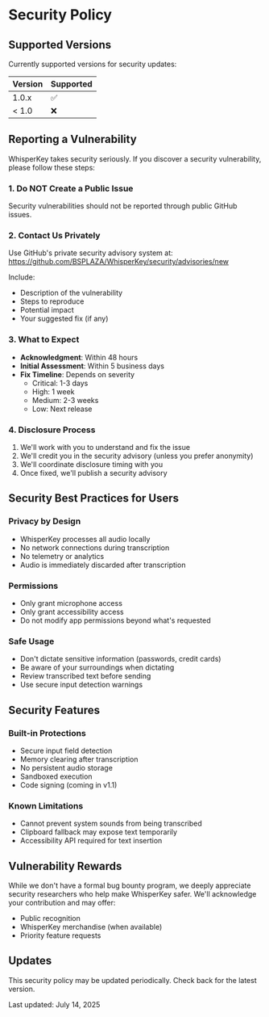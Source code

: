 # Security Policy

## Supported Versions

Currently supported versions for security updates:

| Version | Supported          |
| ------- | ------------------ |
| 1.0.x   | :white_check_mark: |
| < 1.0   | :x:                |

## Reporting a Vulnerability

WhisperKey takes security seriously. If you discover a security vulnerability, please follow these steps:

### 1. Do NOT Create a Public Issue
Security vulnerabilities should not be reported through public GitHub issues.

### 2. Contact Us Privately
Use GitHub's private security advisory system at:
https://github.com/BSPLAZA/WhisperKey/security/advisories/new

Include:
- Description of the vulnerability
- Steps to reproduce
- Potential impact
- Your suggested fix (if any)

### 3. What to Expect
- **Acknowledgment**: Within 48 hours
- **Initial Assessment**: Within 5 business days
- **Fix Timeline**: Depends on severity
  - Critical: 1-3 days
  - High: 1 week
  - Medium: 2-3 weeks
  - Low: Next release

### 4. Disclosure Process
1. We'll work with you to understand and fix the issue
2. We'll credit you in the security advisory (unless you prefer anonymity)
3. We'll coordinate disclosure timing with you
4. Once fixed, we'll publish a security advisory

## Security Best Practices for Users

### Privacy by Design
- WhisperKey processes all audio locally
- No network connections during transcription
- No telemetry or analytics
- Audio is immediately discarded after transcription

### Permissions
- Only grant microphone access
- Only grant accessibility access
- Do not modify app permissions beyond what's requested

### Safe Usage
- Don't dictate sensitive information (passwords, credit cards)
- Be aware of your surroundings when dictating
- Review transcribed text before sending
- Use secure input detection warnings

## Security Features

### Built-in Protections
- Secure input field detection
- Memory clearing after transcription
- No persistent audio storage
- Sandboxed execution
- Code signing (coming in v1.1)

### Known Limitations
- Cannot prevent system sounds from being transcribed
- Clipboard fallback may expose text temporarily
- Accessibility API required for text insertion

## Vulnerability Rewards

While we don't have a formal bug bounty program, we deeply appreciate security researchers who help make WhisperKey safer. We'll acknowledge your contribution and may offer:
- Public recognition
- WhisperKey merchandise (when available)
- Priority feature requests

## Updates

This security policy may be updated periodically. Check back for the latest version.

Last updated: July 14, 2025